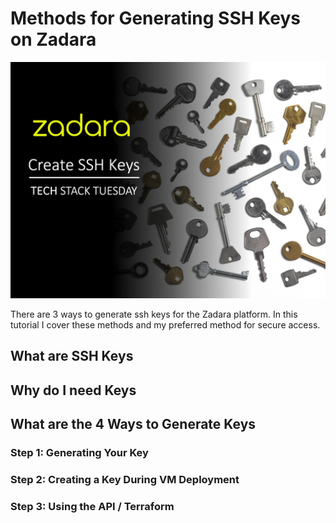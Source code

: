 # Methods for Generating SSH Keys on Zadara

![Social Card](assets/zadara-create-ssh-keys-TECH-STACK-TUESDAY.png)

There are 3 ways to generate ssh keys for the Zadara platform. In this tutorial
I cover these methods and my preferred method for secure access.

## What are SSH Keys

## Why do I need Keys

## What are the 4 Ways to Generate Keys

### Step 1: Generating Your Key

### Step 2: Creating a Key During VM Deployment

### Step 3: Using the API / Terraform
